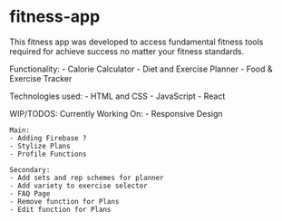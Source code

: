 # fitness-app

This fitness app was developed to access fundamental fitness tools required for achieve
success no matter your fitness standards.

Functionality:
    - Calorie Calculator
    - Diet and Exercise Planner
    - Food & Exercise Tracker


Technologies used:
    - HTML and CSS
    - JavaScript
    - React


WIP/TODOS:
    Currently Working On:
    - Responsive Design

    Main:
    - Adding Firebase ?
    - Stylize Plans
    - Profile Functions

    Secondary: 
    - Add sets and rep schemes for planner
    - Add variety to exercise selector
    - FAQ Page
    - Remove function for Plans
    - Edit function for Plans